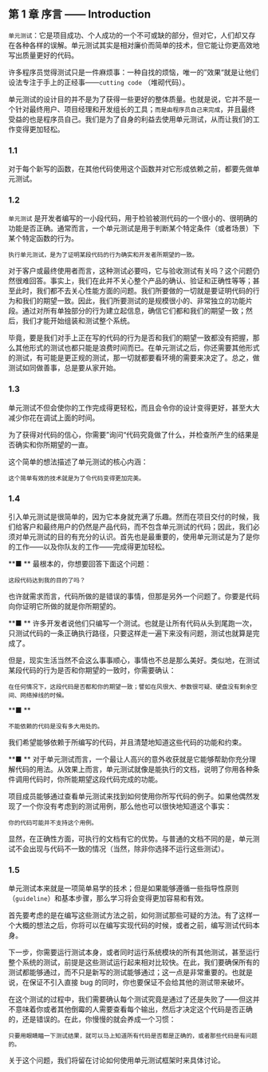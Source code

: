 ## 第 1 章 序言 —— Introduction
`单元测试`：它是项目成功、个人成功的一个不可或缺的部分，但对它，人们却又存在各种各样的误解。单元测试其实是相对廉价而简单的技术，但它能让你更高效地写出质量更好的代码。

许多程序员觉得测试只是一件麻烦事：一种自找的烦恼，唯一的”效果“就是让他们设法专注于手上的正经事——`cutting code` （堆砌代码）。

单元测试的设计目的并不是为了获得一些更好的整体质量。也就是说，它并不是一个针对最终用户、项目经理和开发组长的工具；`而是由程序员自己来完成`，并且最终受益的也是程序员自己。我们是为了自身的利益去使用单元测试，从而让我们的工作变得更加轻松。

### 1.1 
对于每个新写的函数，在其他代码使用这个函数并对它形成依赖之前，都要先做单元测试。

### 1.2 
`单元测试` 是开发者编写的一小段代码，用于检验被测代码的一个很小的、很明确的功能是否正确。通常而言，一个单元测试是用于判断某个特定条件（或者场景）下某个特定函数的行为。

    执行单元测试，是为了证明某段代码的行为确实和开发者所期望的一致。

对于客户或最终使用者而言，这种测试必要吗，它与验收测试有关吗？这个问题仍然很难回答。事实上，我们在此并不关心整个产品的确认、验证和正确性等等；甚至此时，我们都不去关心性能方面的问题。我们所要做的一切就是要证明代码的行为和我们的期望一致。因此，我们所要测试的是规模很小的、非常独立的功能片段。通过对所有单独部分的行为建立起信息，确信它们都和我们的期望一致；然后，我们才能开始组装和测试整个系统。

毕竟，要是我们对手上正在写的代码的行为是否和我们的期望一致都没有把握，那么其他形式的测试也都只能是浪费时间而已。在单元测试之后，你还需要其他形式的测试，有可能是更正规的测试，那一切就都要看环境的需要来决定了。总之，做测试如同做善事，总是要从家开始。

### 1.3 
单元测试不但会使你的工作完成得更轻松，而且会令你的设计变得更好，甚至大大减少你花在调试上面的时间。

为了获得对代码的信心，你需要”询问“代码究竟做了什么，并检查所产生的结果是否确实和你所期望的一直。

这个简单的想法描述了单元测试的核心内涵：

    这个简单有效的技术就是为了令代码变得更加完美。

### 1.4
引入单元测试是很简单的，因为它本身就充满了乐趣。然而在项目交付的时候，我们给客户和最终用户的仍然是产品代码，而不包含单元测试的代码；因此，我们必须对单元测试的目的有充分的认识。首先也是最重要的，使用单元测试是为了是你的工作——以及你队友的工作——完成得更加轻松。

**■ **
最根本的，你想要回答下面这个问题：

    这段代码达到我的目的了吗？

也许就需求而言，代码所做的是错误的事情，但那是另外一个问题了。你要是代码向你证明它所做的就是你所期望的。

**■ **
许多开发者说他们只编写一个测试。也就是让所有代码从头到尾跑一次，只测试代码的一条正确执行路径，只要这样走一遍下来没有问题，测试也就算是完成了。

但是，现实生活当然不会这么事事顺心，事情也不总是那么美好。类似地，在测试某段代码的行为是否和你期望的一致时，你需要确认：

    在任何情况下，这段代码是否都和你的期望一致；譬如在风很大、参数很可疑、硬盘没有剩余空间、网络掉线的时候。

**■ **

    不能依赖的代码是没有多大用处的。

我们希望能够依赖于所编写的代码，并且清楚地知道这些代码的功能和约束。

**■ **
对于单元测试而言，一个最让人高兴的意外收获就是它能够帮助你充分理解代码的用法。从效果上而言，单元测试就像是能执行的文档，说明了你用各种条件调用代码时，你所能期望这段代码完成的功能。

项目成员能够通过查看单元测试来找到如何使用你所写代码的例子。如果他偶然发现了一个你没有考虑到的测试用例，那么他也可以很快地知道这个事实：

    你的代码可能并不支持这个用例。

显然，在正确性方面，可执行的文档有它的优势。与普通的文档不同的是，单元测试不会出现与代码不一致的情况（当然，除非你选择不运行这些测试）。

### 1.5
单元测试本来就是一项简单易学的技术；但是如果能够遵循一些指导性原则（`guideline`）和基本步骤，那么学习将会变得更加容易和有效。

首先要考虑的是在编写这些测试方法之前，如何测试那些可疑的方法。有了这样一个大概的想法之后，你将可以在编写实现代码的时候，或者之前，编写测试代码本身。

下一步，你需要运行测试本身，或者同时运行系统模块的所有其他测试，甚至运行整个系统的测试，前提是这些测试运行起来相对比较快。在此，我们要确保所有的测试都能够通过，而不只是新写的测试能够通过；这一点是非常重要的。也就是说，在保证不引入直接 bug 的同时，你也要保证不会给其他的测试带来破坏。

在这个测试的过程中，我们需要确认每个测试究竟是通过了还是失败了——但这并不意味着你或者其他倒霉的人需要查看每个输出，然后才决定这个代码是否正确的，还是错误的。在此，你慢慢的就会养成一个习惯：

    只要用眼睛瞄一下测试结果，就可以马上知道所有代码是否都是正确的，或者那些代码是有问题的。

关于这个问题，我们将留在讨论如何使用单元测试框架时来具体讨论。
